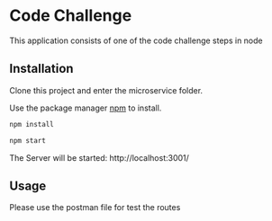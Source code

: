 # Code Challenge

This application consists of one of the code challenge steps in node

## Installation

Clone this project and enter the microservice folder.

Use the package manager [npm](https://nodejs.org/en/) to install.

```bash
npm install
```

```bash
npm start
```

The Server will be started: http://localhost:3001/

## Usage

Please use the postman file for test the routes
